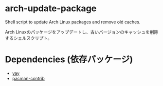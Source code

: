 # arch-update-package
Shell script to update Arch Linux packages and remove old caches.

Arch Linuxのパッケージをアップデートし、古いバージョンのキャッシュを削除するシェルスクリプト。

# Dependencies (依存パッケージ)
- [yay](https://github.com/Jguer/yay)
- [pacman-contrib](https://archlinux.org/packages/community/x86_64/pacman-contrib/)
